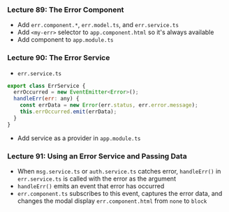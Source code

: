 ### Lecture 89: The Error Component
* Add `err.component.*`, `err.model.ts`, and `err.service.ts`
* Add `<my-err>` selector to `app.component.html` so it's always available
* Add component to `app.module.ts`

### Lecture 90: The Error Service
* `err.service.ts`
```javascript
export class ErrService {
  errOccurred = new EventEmitter<Error>();
  handleErr(err: any) {
    const errData = new Error(err.status, err.error.message);
    this.errOccurred.emit(errData);
  }
}
```
* Add service as a provider in `app.module.ts`

### Lecture 91: Using an Error Service and Passing Data
* When `msg.service.ts` or `auth.service.ts` catches error, `handleErr()` in `err.service.ts` is called with the error as the argument
* `handleErr()` emits an event that error has occurred
* `err.component.ts` subscribes to this event, captures the error data, and changes the modal display `err.component.html` from `none` to `block`
